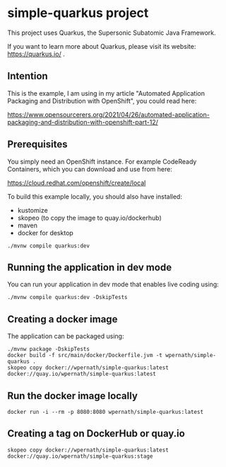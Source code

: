 # simple-quarkus project

This project uses Quarkus, the Supersonic Subatomic Java Framework.

If you want to learn more about Quarkus, please visit its website: https://quarkus.io/ .

## Intention
This is the example, I am using in my article "Automated Application Packaging and Distribution with OpenShift", you could read here: 

https://www.opensourcerers.org/2021/04/26/automated-application-packaging-and-distribution-with-openshift-part-12/

## Prerequisites
You simply need an OpenShift instance. For example CodeReady Containers, which you can download and use from here:

https://cloud.redhat.com/openshift/create/local

To build this example locally, you should also have installed:

- kustomize
- skopeo (to copy the image to quay.io/dockerhub)
- maven
- docker for desktop

```shell script
./mvnw compile quarkus:dev
```

## Running the application in dev mode
You can run your application in dev mode that enables live coding using:
```shell script
./mvnw compile quarkus:dev -DskipTests
```

## Creating a docker image
The application can be packaged using:
```shell script
./mvnw package -DskipTests
docker build -f src/main/docker/Dockerfile.jvm -t wpernath/simple-quarkus .
skopeo copy docker://wpernath/simple-quarkus:latest docker://quay.io/wpernath/simple-quarkus:latest
```

## Run the docker image locally
```shell script
docker run -i --rm -p 8080:8080 wpernath/simple-quarkus:latest
```

## Creating a tag on DockerHub or quay.io
```shell script
skopeo copy docker://wpernath/simple-quarkus:latest docker://quay.io/wpernath/simple-quarkus:stage
```
